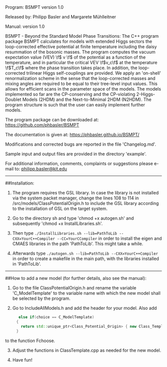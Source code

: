 Program: BSMPT version 1.0

Released by: Philipp Basler and Margarete Mühlleitner

Manual: version 1.0 

BSMPT - Beyond the Standard Model Phase Transitions:
The C++ program package BSMPT calculates for models with extended
Higgs sectors the loop-corrected effective potential at finite temperature
including the daisy resummation of the bosonic masses. The program
computes the vacuum expectation value (VEV) \f$ v \f$ of the potential
as a function of the temperature, and in particular the critical VEV
\f$v_c\f$ at the temperature \f$T_c\f$ where the phase transition takes
place. In addition, the loop-corrected trilinear Higgs self-couplings are
provided. We apply an 'on-shell' renormalization scheme in the sense
that the loop-corrected masses and mixing angles are required to be
equal to their tree-level input values. This allows for efficient
scans in the parameter space of the models. The models implemented so far
are the CP-conserving and the CP-violating 2-Higgs-Doublet Models (2HDM) and the
Next-to-Minimal 2HDM (N2HDM). The program structure is such that the
user can easily implement further models.

The program package can be downloaded at:
https://github.com/phbasler/BSMPT

The documentation is given at: https://phbasler.github.io/BSMPT/

Modifications and corrected bugs are reported in the file 'Changelog.md'.

Sample input and output files are provided in the directory 'example'.

For additional information, comments, complaints or suggestions please e-mail
to:  philipp.basler@kit.edu

---
   

##Installation:


1) The program requires the GSL library. In case the library
   is not installed via the system packet manager,
   change the lines 108 to 114 in /src/models/ClassPotentialOrigin.h
   to include the GSL library according to the installation of GSL on the
   target system.

2) Go to the directory sh and type 'chmod +x autogen.sh' and subsequently
   'chmod +x InstallLibraries.sh'.

3) Then type `./InstallLibraries.sh --lib=PathToLib --CXX=YourC++Compiler --CC=YourCCompiler` in order to install the
   eigen and CMAES libraries in the path 'PathToLib'. This might take a while.

4) Afterwards type `./autogen.sh --lib=PathToLib --CXX=YourC++Compiler` in order to create a makefile in the
   main path, with the libraries installed in 'PathToLib'.  

 
---
  
##How to add a new model (for further details, also see the manual):

1) Go to the file ClassPotentialOrigin.h and rename the variable
   'C_ModelTemplate' to the variable name with which the new model shall
   be selected by the program.

2) Go to IncludeAllModels.h and add the header for your model. Also add

``` c++    
	  else if(choice == C_ModelTemplate)
     {
       return std::unique_ptr<Class_Potential_Origin> { new Class_Template };
     }
```


   to the function Fchoose.

3) Adjust the functions in ClassTemplate.cpp as needed for the new model.

4) Have fun!


